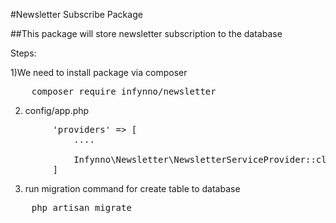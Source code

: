 #Newsletter Subscribe Package

##This package will store newsletter subscription to the database

Steps:

1)We need to install package via composer
<pre>
    composer require infynno/newsletter
</pre>
2) config/app.php
<pre>
        'providers' => [
            ....

            Infynno\Newsletter\NewsletterServiceProvider::class,
        ]
</pre>
3) run migration command for create table to database
<pre>
    php artisan migrate
</pre>
